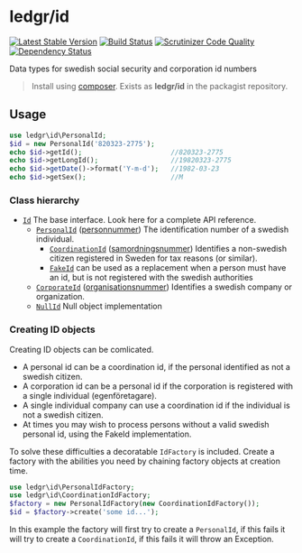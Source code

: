 # ledgr/id

[![Latest Stable Version](https://poser.pugx.org/ledgr/id/v/stable.png)](https://packagist.org/packages/ledgr/id)
[![Build Status](https://travis-ci.org/ledgr/id.png?branch=master)](https://travis-ci.org/ledgr/id)
[![Scrutinizer Code Quality](https://scrutinizer-ci.com/g/ledgr/id/badges/quality-score.png?b=master)](https://scrutinizer-ci.com/g/ledgr/id/?branch=master)
[![Dependency Status](https://gemnasium.com/ledgr/id.png)](https://gemnasium.com/ledgr/id)

Data types for swedish social security and corporation id numbers

> Install using [composer](http://getcomposer.org/). Exists as **ledgr/id** in
> the packagist repository.


Usage
-----

```php
use ledgr\id\PersonalId;
$id = new PersonalId('820323-2775');
echo $id->getId();                      //820323-2775
echo $id->getLongId();                  //19820323-2775
echo $id->getDate()->format('Y-m-d');   //1982-03-23
echo $id->getSex();                     //M
```

### Class hierarchy

* [`Id`](src/Id.php) The base interface. Look here for a complete API reference.
    - [`PersonalId`](src/PersonalId.php) ([personnummer](http://sv.wikipedia.org/wiki/Personnummer_i_Sverige))
      The identification number of a swedish individual.
        + [`CoordinationId`](src/CoordinationId.php) ([samordningsnummer](http://sv.wikipedia.org/wiki/Samordningsnummer#Sverige))
          Identifies a non-swedish citizen registered in Sweden for tax reasons (or similar).
        + [`FakeId`](src/FakeId.php) can be used as a replacement when a person
          must have an id, but is not registered with the swedish authorities
    - [`CorporateId`](src/CorporateId.php) ([organisationsnummer](http://sv.wikipedia.org/wiki/Organisationsnummer))
      Identifies a swedish company or organization.
    - [`NullId`](src/NullId.php) Null object implementation


### Creating ID objects

Creating ID objects can be comlicated.

* A personal id can be a coordination id, if the personal identified as not a
  swedish citizen.
* A corporation id can be a personal id if the corporation is registered with a
  single individual (egenföretagare).
* A single individual company can use a coordination id if the individual is
  not a swedish citizen.
* At times you may wish to process persons without a valid swedish personal id,
  using the FakeId implementation.

To solve these difficulties a decoratable `IdFactory` is included. Create a factory
with the abilities you need by chaining factory objects at creation time.

```php
use ledgr\id\PersonalIdFactory;
use ledgr\id\CoordinationIdFactory;
$factory = new PersonalIdFactory(new CoordinationIdFactory());
$id = $factory->create('some id...');
```

In this example the factory will first try to create a `PersonalId`, if this fails
it will try to create a `CoordinationId`, if this fails it will throw an Exception.
